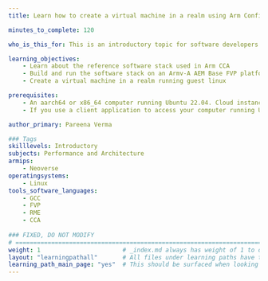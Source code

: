 ```yaml
---
title: Learn how to create a virtual machine in a realm using Arm Confidential Compute Architecture (CCA)

minutes_to_complete: 120

who_is_this_for: This is an introductory topic for software developers who want to learn about Arm Confidential Compute Architecture (CCA).

learning_objectives:
    - Learn about the reference software stack used in Arm CCA
    - Build and run the software stack on an Armv-A AEM Base FVP platform with support for RME extensions
    - Create a virtual machine in a realm running guest linux

prerequisites:
    - An aarch64 or x86_64 computer running Ubuntu 22.04. Cloud instances can be used, refer to the list of [Arm cloud service providers](/learning-paths/servers-and-cloud-computing/csp/).
    - If you use a client application to access your computer running Ubuntu, make sure that X11 forwarding is enabled.

author_primary: Pareena Verma

### Tags
skilllevels: Introductory
subjects: Performance and Architecture
armips:
    - Neoverse 
operatingsystems:
    - Linux 
tools_software_languages:
    - GCC
    - FVP
    - RME
    - CCA
    
### FIXED, DO NOT MODIFY
# ================================================================================
weight: 1                       # _index.md always has weight of 1 to order correctly
layout: "learningpathall"       # All files under learning paths have this same wrapper
learning_path_main_page: "yes"  # This should be surfaced when looking for related content. Only set for _index.md of learning path content.
---
```

